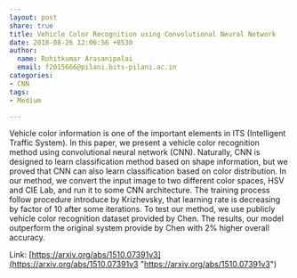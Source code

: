 ```yaml
---
layout: post
share: true
title: Vehicle Color Recognition using Convolutional Neural Network
date: 2018-08-26 12:06:56 +0530
author:
  name: Rohitkumar Arasanipalai
  email: f2015666@pilani.bits-pilani.ac.in
categories:
- CNN
tags:
- Medium

---
```

Vehicle color information is one of the important elements in ITS (Intelligent Traffic System). In this paper, we present a vehicle color recognition method using convolutional neural network (CNN). Naturally, CNN is designed to learn classification method based on shape information, but we proved that CNN can also learn classification based on color distribution. In our method, we convert the input image to two different color spaces, HSV and CIE Lab, and run it to some CNN architecture. The training process follow procedure introduce by Krizhevsky, that learning rate is decreasing by factor of 10 after some iterations. To test our method, we use publicly vehicle color recognition dataset provided by Chen. The results, our model outperform the original system provide by Chen with 2% higher overall accuracy.  

Link: [https://arxiv.org/abs/1510.07391v3](https://arxiv.org/abs/1510.07391v3 "https://arxiv.org/abs/1510.07391v3")